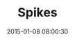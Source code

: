 ---
layout: post
title:  "Spikes"
number: "8"
date:   2015-01-08 08:00:30
large-image: "https://farm8.staticflickr.com/7512/16208503756_747fac461e_k.jpg"
---